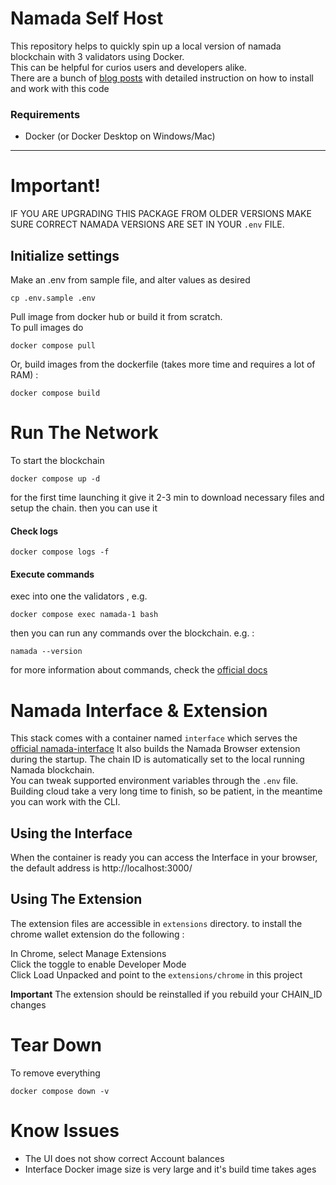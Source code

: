 # Namada Self Host
This repository helps to quickly spin up a local version of namada blockchain with 3 validators using Docker.   
This can be helpful for curios users and developers alike.   
There are a bunch of [blog posts](https://mirror.xyz/0xe4e0B45aa2b06Df651337E3519ee6ccD81511Bf0/V8GPGi3XTf1WcL0nB2oGKo1T6X1cHfzfQCpj11tuUPI) with detailed instruction on how to install and work with this code

### Requirements
- Docker (or Docker Desktop on Windows/Mac) 
---
# Important!
IF YOU ARE UPGRADING THIS PACKAGE FROM OLDER VERSIONS MAKE SURE CORRECT NAMADA VERSIONS ARE SET IN YOUR `.env` FILE.   

## Initialize settings

Make an .env from sample file, and alter values as desired
```shell
cp .env.sample .env
```
Pull image from docker hub or build it from scratch.  
To pull images do 
```shell
docker compose pull
```
Or, build images from the dockerfile (takes more time and requires a lot of RAM) :

```shell
docker compose build
```

# Run The Network

To start the blockchain 
```shell
docker compose up -d
```
for the first time launching it give it 2-3 min to download necessary files and setup the chain. then you can use it   

#### Check logs
```shell
docker compose logs -f 
```
#### Execute commands
exec into one the validators , e.g.
```shell
docker compose exec namada-1 bash
```

then you can run any commands over the blockchain. e.g. :
```shell
namada --version
```
for more information about commands, check the [official docs](https://docs.namada.net/users)

# Namada Interface & Extension

This stack comes with a container named `interface` which serves the [official namada-interface](https://github.com/anoma/namada-interface)
It also builds the Namada Browser extension during the startup. The chain ID is automatically set to the local running Namada blockchain.    
You can tweak supported environment variables through the `.env` file.    
Building cloud take a very long time to finish, so be patient, in the meantime you can work with the CLI.    

## Using the Interface
When the container is ready you can access the Interface in your browser, the default address is http://localhost:3000/

## Using The Extension
The extension files are accessible in `extensions` directory. to install the chrome wallet extension do the following :    

In Chrome, select Manage Extensions    
Click the toggle to enable Developer Mode    
Click Load Unpacked and point to the `extensions/chrome` in this project    

**Important** The extension should be reinstalled if you rebuild your CHAIN_ID changes    

# Tear Down
To remove everything
```shell
docker compose down -v
```

# Know Issues
- The UI does not show correct Account balances
- Interface Docker image size is very large and it's build time takes ages